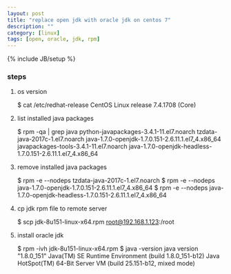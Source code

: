 ```yaml
---
layout: post
title: "replace open jdk with oracle jdk on centos 7"
description: ""
category: [linux]
tags: [open, oracle, jdk, rpm]
---
```

{% include JB/setup %}


### steps

1. os version

    $ cat /etc/redhat-release
    CentOS Linux release 7.4.1708 (Core)

1. list installed java packages

    $ rpm -qa | grep java
    python-javapackages-3.4.1-11.el7.noarch
    tzdata-java-2017c-1.el7.noarch
    java-1.7.0-openjdk-1.7.0.151-2.6.11.1.el7_4.x86_64
    javapackages-tools-3.4.1-11.el7.noarch
    java-1.7.0-openjdk-headless-1.7.0.151-2.6.11.1.el7_4.x86_64

1. remove installed java packages

    $ rpm -e --nodeps tzdata-java-2017c-1.el7.noarch
    $ rpm -e --nodeps java-1.7.0-openjdk-1.7.0.151-2.6.11.1.el7_4.x86_64
    $ rpm -e --nodeps java-1.7.0-openjdk-headless-1.7.0.151-2.6.11.1.el7_4.x86_64

1. cp jdk rpm file to remote server

    $ scp jdk-8u151-linux-x64.rpm root@192.168.1.123:/root

1. install oracle jdk

    $ rpm -ivh jdk-8u151-linux-x64.rpm
    $ java -version
    java version "1.8.0_151"
    Java(TM) SE Runtime Environment (build 1.8.0_151-b12)
    Java HotSpot(TM) 64-Bit Server VM (build 25.151-b12, mixed mode)

